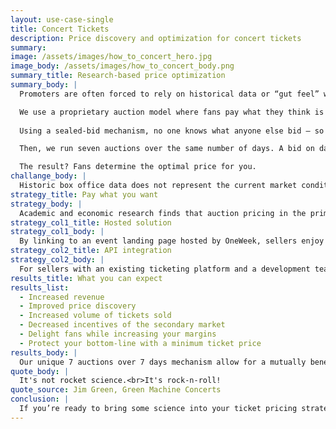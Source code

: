 ```yaml
---
layout: use-case-single
title: Concert Tickets
description: Price discovery and optimization for concert tickets
summary: 
image: /assets/images/how_to_concert_hero.jpg
image_body: /assets/images/how_to_concert_body.png
summary_title: Research-based price optimization
summary_body: |
  Promoters are often forced to rely on historical data or “gut feel” when it comes to determining ticket prices.

  We use a proprietary auction model where fans pay what they think is fair. Some fans will think it’s worth more; others will place less value.
  
  Using a sealed-bid mechanism, no one knows what anyone else bid — so you aren’t incentivized to outbid/underbid someone else. 

  Then, we run seven auctions over the same number of days. A bid on day one is automatically entered into the following day’s auction, until the person gets a ticket or all auctions have run.

  The result? Fans determine the optimal price for you.
challange_body: |
  Historic box office data does not represent the current market conditions, nor does it help discover the individual price each fan is willing to pay for a concert ticket. 
strategy_title: Pay what you want
strategy_body: |
  Academic and economic research finds that auction pricing in the primary market significantly improves price discovery, <b>roughly doubles artist revenues</b> and disincentivizes secondary market players from scooping up low-priced tickets and reselling them on the secondary market.
strategy_col1_title: Hosted solution
strategy_col1_body: |
  By linking to an event landing page hosted by OneWeek, sellers enjoy a full suite of seller tools, including the OneWeek auction, user management, payment processing, data analytics, and ticketing issuance. 
strategy_col2_title: API integration
strategy_col2_body: |
  For sellers with an existing ticketing platform and a development team, our API can be utilized for running the auction and triggering email events that fire on any ticketing platform the seller chooses to integrate with. 
results_title: What you can expect
results_list:
  - Increased revenue
  - Improved price discovery
  - Increased volume of tickets sold
  - Decreased incentives of the secondary market
  - Delight fans while increasing your margins
  - Protect your bottom-line with a minimum ticket price
results_body: |
  Our unique 7 auctions over 7 days mechanism allow for a mutually beneficial process to determine what price the market is willing to bear. 
quote_body: |
  It's not rocket science.<br>It's rock-n-roll!
quote_source: Jim Green, Green Machine Concerts
conclusion: |
  If you’re ready to bring some science into your ticket pricing strategy, get in touch with us today. We will be happy to answer your questions, address your concerns, and work with you to ensure that your business and everyone else involved has a great day!
---
```

